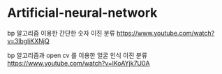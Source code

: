 # Artificial-neural-network

bp 알고리즘 이용한 간단한 숫자 이진 분류 
https://www.youtube.com/watch?v=3lbgliKXNjQ

bp 알고리즘과 open cv 를 이용한 얼굴 인식 이진 분류
https://www.youtube.com/watch?v=lKoAYjk7U0A
